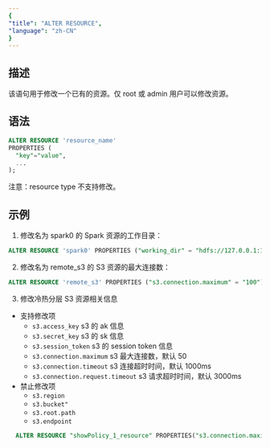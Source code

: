 ```yaml
---
{
"title": "ALTER RESOURCE",
"language": "zh-CN"
}
---
```


<!-- 
Licensed to the Apache Software Foundation (ASF) under one
or more contributor license agreements.  See the NOTICE file
distributed with this work for additional information
regarding copyright ownership.  The ASF licenses this file
to you under the Apache License, Version 2.0 (the
"License"); you may not use this file except in compliance
with the License.  You may obtain a copy of the License at

  http://www.apache.org/licenses/LICENSE-2.0

Unless required by applicable law or agreed to in writing,
software distributed under the License is distributed on an
"AS IS" BASIS, WITHOUT WARRANTIES OR CONDITIONS OF ANY
KIND, either express or implied.  See the License for the
specific language governing permissions and limitations
under the License.
-->

## 描述

该语句用于修改一个已有的资源。仅 root 或 admin 用户可以修改资源。

## 语法
```sql
ALTER RESOURCE 'resource_name'
PROPERTIES (
  "key"="value", 
  ...
);
```
注意：resource type 不支持修改。

## 示例

1. 修改名为 spark0 的 Spark 资源的工作目录：
```sql
ALTER RESOURCE 'spark0' PROPERTIES ("working_dir" = "hdfs://127.0.0.1:10000/tmp/doris_new");
```
2. 修改名为 remote_s3 的 S3 资源的最大连接数：
```sql
ALTER RESOURCE 'remote_s3' PROPERTIES ("s3.connection.maximum" = "100");
```
3. 修改冷热分层 S3 资源相关信息
- 支持修改项
  - `s3.access_key` s3 的 ak 信息
  - `s3.secret_key` s3 的 sk 信息
  - `s3.session_token` s3 的 session token 信息
  - `s3.connection.maximum` s3 最大连接数，默认 50
  - `s3.connection.timeout` s3 连接超时时间，默认 1000ms
  - `s3.connection.request.timeout` s3 请求超时时间，默认 3000ms
- 禁止修改项
  - `s3.region`
  - `s3.bucket"`
  - `s3.root.path`
  - `s3.endpoint`

```sql
  ALTER RESOURCE "showPolicy_1_resource" PROPERTIES("s3.connection.maximum" = "1111");
```